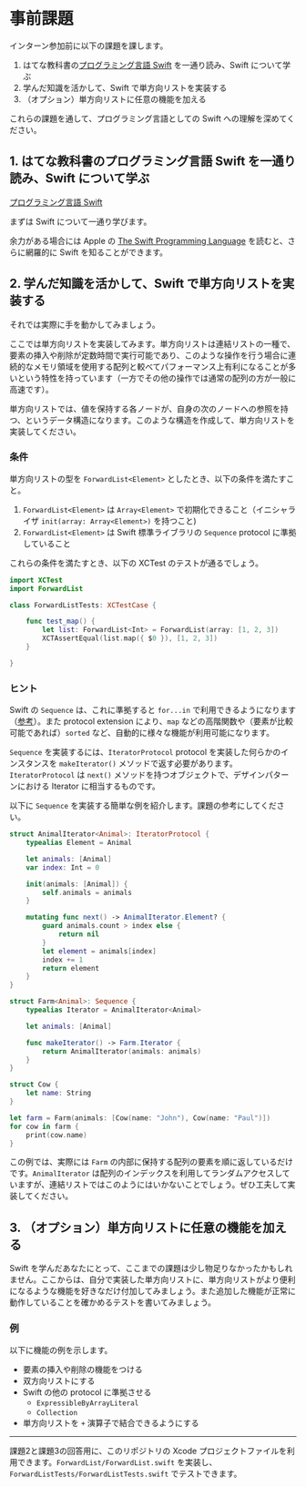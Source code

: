 # 事前課題

インターン参加前に以下の課題を課します。

1. はてな教科書の[プログラミング言語 Swift](/Hatena-Textbook/swift-programming-language.md) を一通り読み、Swift について学ぶ
2. 学んだ知識を活かして、Swift で単方向リストを実装する
3. （オプション）単方向リストに任意の機能を加える

これらの課題を通して、プログラミング言語としての Swift への理解を深めてください。

## 1. はてな教科書のプログラミング言語 Swift を一通り読み、Swift について学ぶ

[プログラミング言語 Swift](/Hatena-Textbook/swift-programming-language.md)

まずは Swift について一通り学びます。

余力がある場合には Apple の [The Swift Programming Language](https://developer.apple.com/library/content/documentation/Swift/Conceptual/Swift_Programming_Language/) を読むと、さらに網羅的に Swift を知ることができます。

## 2. 学んだ知識を活かして、Swift で単方向リストを実装する

それでは実際に手を動かしてみましょう。

ここでは単方向リストを実装してみます。単方向リストは連結リストの一種で、要素の挿入や削除が定数時間で実行可能であり、このような操作を行う場合に連続的なメモリ領域を使用する配列と較べてパフォーマンス上有利になることが多いという特性を持っています（一方でその他の操作では通常の配列の方が一般に高速です）。

単方向リストでは、値を保持する各ノードが、自身の次のノードへの参照を持つ、というデータ構造になります。このような構造を作成して、単方向リストを実装してください。

### 条件

単方向リストの型を `ForwardList<Element>` としたとき、以下の条件を満たすこと。

1. `ForwardList<Element>` は `Array<Element>` で初期化できること（イニシャライザ `init(array: Array<Element>)` を持つこと)
2. `ForwardList<Element>` は Swift 標準ライブラリの `Sequence` protocol に準拠していること

これらの条件を満たすとき、以下の XCTest のテストが通るでしょう。

```swift
import XCTest
import ForwardList

class ForwardListTests: XCTestCase {

    func test_map() {
        let list: ForwardList<Int> = ForwardList(array: [1, 2, 3])
        XCTAssertEqual(list.map({ $0 }), [1, 2, 3])
    }

}
```

### ヒント

Swift の `Sequence` は、これに準拠すると `for...in` で利用できるようになります（[参考](/Hatena-Textbook/swift-programming-language.md#for-in)）。また protocol extension により、`map` などの高階関数や（要素が比較可能であれば）`sorted` など、自動的に様々な機能が利用可能になります。

`Sequence` を実装するには、`IteratorProtocol` protocol を実装した何らかのインスタンスを `makeIterator()` メソッドで返す必要があります。`IteratorProtocol` は `next()` メソッドを持つオブジェクトで、デザインパターンにおける Iterator に相当するものです。

以下に `Sequence` を実装する簡単な例を紹介します。課題の参考にしてください。

```swift
struct AnimalIterator<Animal>: IteratorProtocol {
    typealias Element = Animal

    let animals: [Animal]
    var index: Int = 0

    init(animals: [Animal]) {
        self.animals = animals
    }

    mutating func next() -> AnimalIterator.Element? {
        guard animals.count > index else {
            return nil
        }
        let element = animals[index]
        index += 1
        return element
    }
}

struct Farm<Animal>: Sequence {
    typealias Iterator = AnimalIterator<Animal>

    let animals: [Animal]

    func makeIterator() -> Farm.Iterator {
        return AnimalIterator(animals: animals)
    }
}

struct Cow {
    let name: String
}

let farm = Farm(animals: [Cow(name: "John"), Cow(name: "Paul")])
for cow in farm {
    print(cow.name)
}
```

この例では、実際には `Farm` の内部に保持する配列の要素を順に返しているだけです。`AnimalIterator` は配列のインデックスを利用してランダムアクセスしていますが、連結リストではこのようにはいかないことでしょう。ぜひ工夫して実装してください。

## 3. （オプション）単方向リストに任意の機能を加える

Swift を学んだあなたにとって、ここまでの課題は少し物足りなかったかもしれません。ここからは、自分で実装した単方向リストに、単方向リストがより便利になるような機能を好きなだけ付加してみましょう。また追加した機能が正常に動作していることを確かめるテストを書いてみましょう。

### 例

以下に機能の例を示します。

- 要素の挿入や削除の機能をつける
- 双方向リストにする
- Swift の他の protocol に準拠させる
	- `ExpressibleByArrayLiteral`
	- `Collection`
- 単方向リストを `+` 演算子で結合できるようにする

---

課題2と課題3の回答用に、このリポジトリの Xcode プロジェクトファイルを利用できます。`ForwardList/ForwardList.swift` を実装し、`ForwardListTests/ForwardListTests.swift` でテストできます。
